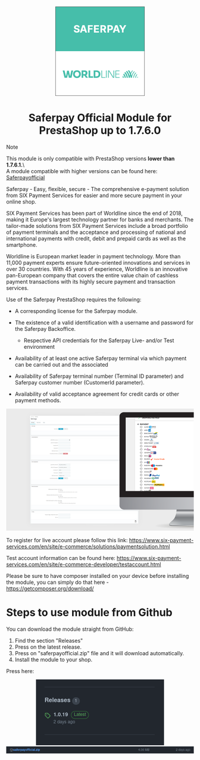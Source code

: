 <p align="center">
    <a href="https://www.six-payment-services.com" target="_blank">
        <img src="./views/img/readme/img.png" />
    </a>
</p>

<h1 align="center">Saferpay Official Module for PrestaShop up to 1.7.6.0</h1>

> [!NOTE]  
> This module is only compatible with PrestaShop versions **lower than 1.7.6.1.**\  
> A module compatible with higher versions can be found here: [Saferpayofficial](https://github.com/Invertus/saferpayofficial)


Saferpay - Easy, flexible, secure - The comprehensive e-payment solution from SIX Payment Services for easier and more secure payment in your online shop.

SIX Payment Services has been part of Worldline since the end of 2018, making it Europe's largest technology partner for banks and merchants. The tailor-made solutions from SIX Payment Services include a broad portfolio of payment terminals and the acceptance and processing of national and international payments with credit, debit and prepaid cards as well as the smartphone.

Worldline is European market leader in payment technology. More than 11,000 payment experts ensure future-oriented innovations and services in over 30 countries. With 45 years of experience, Worldline is an innovative pan-European company that covers the entire value chain of cashless payment transactions with its highly secure payment and transaction services.

Use of the Saferpay PrestaShop requires the following:

- A corresponding license for the Saferpay module.

- The existence of a valid identification with a username and password for the Saferpay Backoffice.
    - Respective API credentials for the Saferpay Live- and/or Test environment
    
- Availability of at least one active Saferpay terminal via which payment can be carried out and the associated
    
- Availability of Saferpay terminal number (Terminal ID parameter) and Saferpay customer number (CustomerId parameter).

- Availability of valid acceptance agreement for credit cards or other payment methods.

<p align="center">
    <a href="https://www.six-payment-services.com" target="_blank">
        <img src="./views/img/readme/02.png" />
    </a>
</p>

To register for live account please follow this link: https://www.six-payment-services.com/en/site/e-commerce/solutions/paymentsolution.html 

Test account information can be found here: https://www.six-payment-services.com/en/site/e-commerce-developer/testaccount.html

Please be sure to have composer installed on your device before installing the module, you can simply do that here - https://getcomposer.org/download/

<h1>Steps to use module from Github</h1>
You can download the module straight from GitHub:


1)    Find the section "Releases"
2)    Press on the latest release.
3)    Press on "saferpayofficial.zip" file and it will download automatically.
4)    Install the module to your shop.

Press here:

<p align="center">
  <img src="https://github.com/Invertus/saferpayofficial/blob/master/views/img/readme/pic1.png">
  <img src="https://github.com/Invertus/saferpayofficial/blob/master/views/img/readme/pic2.png">
</p>
